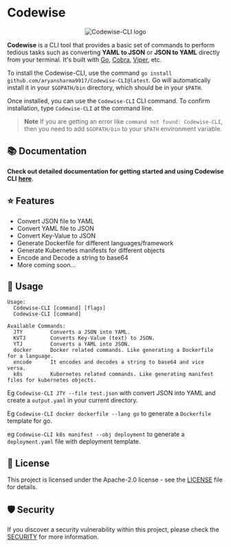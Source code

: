# Codewise

<div align="center">

![Codewise-CLI logo](https://github.com/AryanSharma9917/Codewise-CLI/assets/72792907/f38f8d06-9533-4de2-b044-494d5fdb0bd9)


</div>

**Codewise** is a CLI tool that provides a basic set of commands to perform tedious tasks such as converting **YAML to JSON** or **JSON to YAML** directly from your terminal. It's built with [Go](https://github.com/golang/go), [Cobra](https://github.com/spf13/cobra), [Viper](https://github.com/spf13/viper), etc.
 
To install the Codewise-CLI, use the command `go install github.com/aryansharma9917/Codewise-CLI@latest`.
Go will automatically install it in your `$GOPATH/bin` directory, which should be in your `$PATH`.

Once installed, you can use the `Codewise-CLI` CLI command. To confirm installation, type `Codewise-CLI` at the command line.

> **Note** If you are getting an error like `command not found: Codewise-CLI`, then you need to add `$GOPATH/bin` to your `$PATH` environment variable.

## 📚 Documentation

**Check out detailed documentation for getting started and using Codewise CLI** [**here**](https://gist.github.com/AryanSharma9917/a93356bb49a7269826976d7f8d89f11a).

## ⭐️ Features

- Convert JSON file to YAML
- Convert YAML file to JSON
- Convert Key-Value to JSON
- Generate Dockerfile for different languages/framework
- Generate Kubernetes manifests for different objects
- Encode and Decode a string to base64
- More coming soon...

## 📝 Usage

```
Usage:
  Codewise-CLI [command] [flags]
  Codewise-CLI [command]

Available Commands:
  JTY         Converts a JSON into YAML.
  KVTJ        Converts Key-Value (text) to JSON.
  YTJ         Converts a YAML into JSON.
  docker      Docker related commands. Like generating a Dockerfile for a language.
  encode      It encodes and decodes a string to base64 and vice versa.
  k8s         Kubernetes related commands. Like generating manifest files for kubernetes objects.
```

Eg `Codewise-CLI JTY --file test.json` with convert JSON into YAML and create a `output.yaml` in your current directory.

Eg `Codewise-CLI docker dockerfile --lang go` to generate a `Dockerfile` template for go.

eg `Codewise-CLI k8s manifest --obj deployment` to generate a `deployment.yaml` file with deployment template.

## 📜 License

This project is licensed under the Apache-2.0 license - see the [LICENSE](LICENSE) file for details.

## 🛡 Security

If you discover a security vulnerability within this project, please check the [SECURITY](SECURITY.md) for more information.
